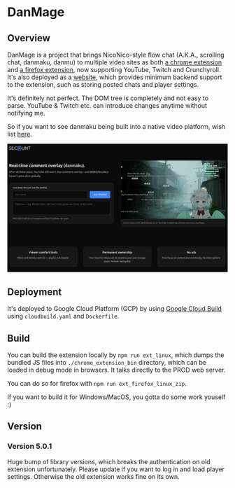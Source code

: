 # DanMage

## Overview

DanMage is a project that brings NicoNico-style flow chat (A.K.A., scrolling chat, danmaku, danmu) to multiple video sites as both [a chrome extension](https://chrome.google.com/webstore/detail/danmage/elhaopojedichjdgkglifmijgkeclalm) and [a firefox extension](https://addons.mozilla.org/en-US/firefox/addon/danmage), now supporting YouTube, Twitch and Crunchyroll. It's also deployed as a [website](https://www.danmage.com/), which provides minimum backend support to the extension, such as storing posted chats and player settings.

It's definitely not perfect. The DOM tree is completely and not easy to parse. YouTube & Twitch etc. can introduce changes anytime without notifying me.

So if you want to see danmaku being built into a native video platform, wish list [here](https://www.secount.com/danmaku).

![Secount wish list page](./danmaku_site.png)

## Deployment

It's deployed to Google Cloud Platform (GCP) by using [Google Cloud Build](https://cloud.google.com/build) using `cloudbuild.yaml` and `Dockerfile`.

## Build

You can build the extension locally by `npm run ext_linux`, which dumps the bundled JS files into `./chrome_extension_bin` directory, which can be loaded in debug mode in browsers. It talks directly to the PROD web server.

You can do so for firefox with `npm run ext_firefox_linux_zip`.

If you want to build it for Windows/MacOS, you gotta do some work youself :)

## Version

### Version 5.0.1

Huge bump of library versions, which breaks the authentication on old extension unfortunately. Please update if you want to log in and load player settings. Otherwise the old extension works fine on its own.
